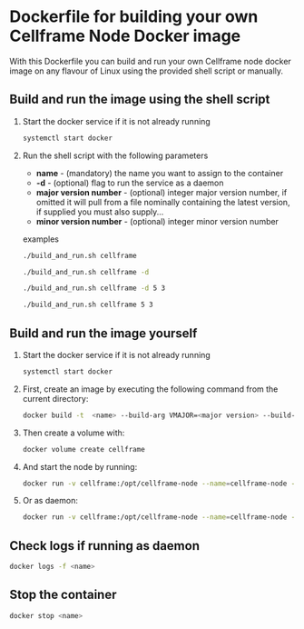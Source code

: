 # Dockerfile for building your own Cellframe Node Docker image

With this Dockerfile you can build and run your own Cellframe node docker image on any flavour of Linux using the provided shell script or manually.


## Build and run the image using the shell script

1. Start the docker service if it is not already running

    ```sh
    systemctl start docker
    ```
    
2. Run the shell script with the following parameters
    - **name** - (mandatory) the name you want to assign to the container
    - **-d** - (optional) flag to run the service as a daemon
    - **major version number** - (optional) integer major version number, if omitted it will pull from a file nominally containing the latest version, if supplied you must also supply...
    - **minor version number** - (optional) integer minor version number
    
    examples
    ```sh
    ./build_and_run.sh cellframe
    ```
    ```sh
    ./build_and_run.sh cellframe -d
    ```
    ```sh
    ./build_and_run.sh cellframe -d 5 3
    ```
    ```sh
    ./build_and_run.sh cellframe 5 3
    ```


## Build and run the image yourself

1. Start the docker service if it is not already running

    ```sh
    systemctl start docker
    ```

2. First, create an image by executing the following command from the current directory:

    ```sh
    docker build -t  <name> --build-arg VMAJOR=<major version> --build-arg VMAJOR=<minor version> .
    ```

3. Then create a volume with:

    ```sh
    docker volume create cellframe
    ```

4. And start the node by running:

    ```sh
    docker run -v cellframe:/opt/cellframe-node --name=cellframe-node --privileged --net=host -it <name>
    ```

5. Or as daemon:

    ```sh
    docker run -v cellframe:/opt/cellframe-node --name=cellframe-node --privileged --net=host -itd <name>
    ```

## Check logs if running as daemon

   ```sh
   docker logs -f <name>
   ```

## Stop the container

   ```sh
   docker stop <name>
   ```

